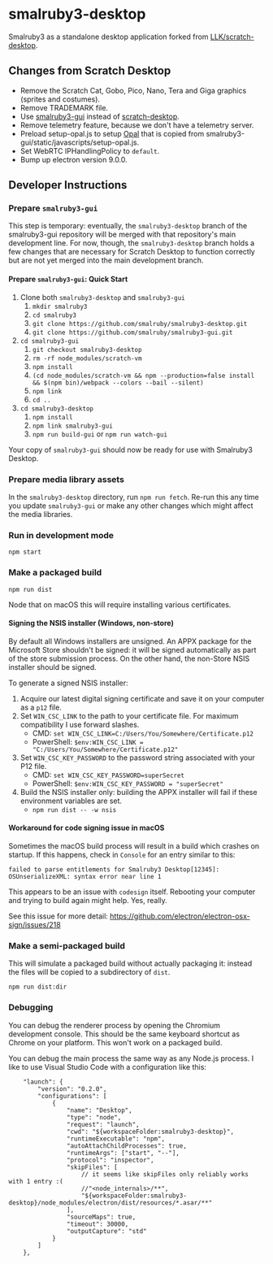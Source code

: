# smalruby3-desktop

Smalruby3 as a standalone desktop application forked from [LLK/scratch-desktop](https://github.com/LLK/scratch-desktop).

## Changes from Scratch Desktop

 - Remove the Scratch Cat, Gobo, Pico, Nano, Tera and Giga graphics (sprites and costumes).
 - Remove TRADEMARK file.
 - Use [smalruby3-gui](https://github.com/smalruby/smalruby3-gui) instead of [scratch-desktop](https://github.com/LLK/scratch-gui).
 - Remove telemetry feature, because we don't have a telemetry server.
 - Preload setup-opal.js to setup [Opal](https://github.com/opal/opal) that is copied from smalruby3-gui/static/javascripts/setup-opal.js.
 - Set WebRTC IPHandlingPolicy to `default`.
 - Bump up electron version 9.0.0.
 

## Developer Instructions

### Prepare `smalruby3-gui`

This step is temporary: eventually, the `smalruby3-desktop` branch of the smalruby3-gui repository will be merged with
that repository's main development line. For now, though, the `smalruby3-desktop` branch holds a few changes that are
necessary for Scratch Desktop to function correctly but are not yet merged into the main development branch.

#### Prepare `smalruby3-gui`: Quick Start

1. Clone both `smalruby3-desktop` and `smalruby3-gui`
   1. `mkdir smalruby3`
   2. `cd smalruby3`
   3. `git clone https://github.com/smalruby/smalruby3-desktop.git`
   3. `git clone https://github.com/smalruby/smalruby3-gui.git`
2. `cd smalruby3-gui`
   1. `git checkout smalruby3-desktop`
   2. `rm -rf node_modules/scratch-vm`
   3. `npm install`
   4. `(cd node_modules/scratch-vm && npm --production=false install && $(npm bin)/webpack --colors --bail --silent)`
   5. `npm link`
   6. `cd ..`
3. `cd smalruby3-desktop`
   1. `npm install`
   2. `npm link smalruby3-gui`
   3. `npm run build-gui` or `npm run watch-gui`

Your copy of `smalruby3-gui` should now be ready for use with Smalruby3 Desktop.

### Prepare media library assets

In the `smalruby3-desktop` directory, run `npm run fetch`. Re-run this any time you update `smalruby3-gui` or make any
other changes which might affect the media libraries.

### Run in development mode

`npm start`

### Make a packaged build

`npm run dist`

Node that on macOS this will require installing various certificates.

#### Signing the NSIS installer (Windows, non-store)

By default all Windows installers are unsigned. An APPX package for the Microsoft Store shouldn't be signed: it will
be signed automatically as part of the store submission process. On the other hand, the non-Store NSIS installer
should be signed.

To generate a signed NSIS installer:

1. Acquire our latest digital signing certificate and save it on your computer as a `p12` file.
2. Set `WIN_CSC_LINK` to the path to your certificate file. For maximum compatibility I use forward slashes.
   - CMD: `set WIN_CSC_LINK=C:/Users/You/Somewhere/Certificate.p12`
   - PowerShell: `$env:WIN_CSC_LINK = "C:/Users/You/Somewhere/Certificate.p12"`
3. Set `WIN_CSC_KEY_PASSWORD` to the password string associated with your P12 file.
   - CMD: `set WIN_CSC_KEY_PASSWORD=superSecret`
   - PowerShell: `$env:WIN_CSC_KEY_PASSWORD = "superSecret"`
4. Build the NSIS installer only: building the APPX installer will fail if these environment variables are set.
   - `npm run dist -- -w nsis`

#### Workaround for code signing issue in macOS

Sometimes the macOS build process will result in a build which crashes on startup. If this happens, check in `Console`
for an entry similar to this:

```text
failed to parse entitlements for Smalruby3 Desktop[12345]: OSUnserializeXML: syntax error near line 1
```

This appears to be an issue with `codesign` itself. Rebooting your computer and trying to build again might help. Yes,
really.

See this issue for more detail: <https://github.com/electron/electron-osx-sign/issues/218>

### Make a semi-packaged build

This will simulate a packaged build without actually packaging it: instead the files will be copied to a subdirectory
of `dist`.

`npm run dist:dir`

### Debugging

You can debug the renderer process by opening the Chromium development console. This should be the same keyboard
shortcut as Chrome on your platform. This won't work on a packaged build.

You can debug the main process the same way as any Node.js process. I like to use Visual Studio Code with a
configuration like this:

```jsonc
    "launch": {
        "version": "0.2.0",
        "configurations": [
            {
                "name": "Desktop",
                "type": "node",
                "request": "launch",
                "cwd": "${workspaceFolder:smalruby3-desktop}",
                "runtimeExecutable": "npm",
                "autoAttachChildProcesses": true,
                "runtimeArgs": ["start", "--"],
                "protocol": "inspector",
                "skipFiles": [
                    // it seems like skipFiles only reliably works with 1 entry :(
                    //"<node_internals>/**",
                    "${workspaceFolder:smalruby3-desktop}/node_modules/electron/dist/resources/*.asar/**"
                ],
                "sourceMaps": true,
                "timeout": 30000,
                "outputCapture": "std"
            }
        ]
    },
```

